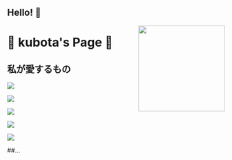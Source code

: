 ## Hello! 👋

<img align='right' src='https://user-images.githubusercontent.com/5713670/87202985-820dcb80-c2b6-11ea-9f56-7ec461c497c3.gif' width='200'>

# 🍕 kubota's Page 🍣

## 私が愛するもの

![](https://img.shields.io/badge/-x64dbg-lightgrey)

![](https://img.shields.io/badge/-Low_Level_Programming-green)

![](https://img.shields.io/badge/-OS_Internals-red)

![](https://img.shields.io/badge/the_japanese_culture)

![](https://img.shields.io/badge/security)

##...
